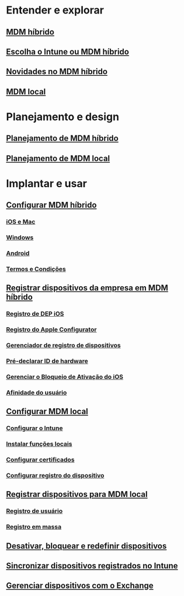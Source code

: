 #  Entender e explorar
## [MDM híbrido](understand/hybrid-mobile-device-management.md)
## [Escolha o Intune ou MDM híbrido](understand/choose-between-standalone-intune-and-hybrid-mobile-device-management.md)
## [Novidades no MDM híbrido](understand/whats-new-in-hybrid-mobile-device-management.md)
## [MDM local](understand/manage-mobile-devices-with-on-premises-infrastructure.md)

# Planejamento e design
## [Planejamento de MDM híbrido](plan-design/plan-hybrid-mobile-device-management.md)
## [Planejamento de MDM local](plan-design/plan-on-premises-mdm.md)

# Implantar e usar

## [Configurar MDM híbrido](deploy-use/setup-hybrid-mdm.md)
### [iOS e Mac](deploy-use/enroll-hybrid-ios-mac.md)
### [Windows](deploy-use/enroll-hybrid-windows.md)
### [Android](deploy-use/enroll-hybrid-android.md)
### [Termos e Condições](deploy-use/terms-and-conditions.md)
## [Registrar dispositivos da empresa em MDM híbrido](deploy-use/enroll-company-owned-devices.md)
### [Registro de DEP iOS](deploy-use/ios-device-enrollment-program-for-hybrid.md)
### [Registro do Apple Configurator](deploy-use/ios-hybrid-enrollment-using-apple-configurator.md)
### [Gerenciador de registro de dispositivos](deploy-use/enroll-devices-with-device-enrollment-manager.md)
### [Pré-declarar ID de hardware](deploy-use/predeclare-devices-with-hardware-id.md)
### [Gerenciar o Bloqueio de Ativação do iOS](deploy-use/manage-ios-activation-lock.md)
### [Afinidade do usuário](deploy-use/user-affinity-for-hybrid-managed-devices.md)

## [Configurar MDM local](get-started/preparation-steps-for-on-premises-mdm.md)
### [Configurar o Intune](get-started/set-up-intune-subscription-on-premises-mdm.md)
### [Instalar funções locais](get-started/install-site-system-roles-for-on-premises-mdm.md)
### [Configurar certificados](get-started/set-up-certificates-on-premises-mdm.md)
### [Configurar registro do dispositivo](get-started/set-up-device-enrollment-on-premises-mdm.md)
## [Registrar dispositivos para MDM local](deploy-use/enroll-devices-on-premises-mdm.md)
### [Registro de usuário](deploy-use/user-enroll-devices-on-premises-mdm.md)
### [Registro em massa](deploy-use/bulk-enroll-devices-on-premises-mdm.md)

## [Desativar, bloquear e redefinir dispositivos](deploy-use/wipe-lock-reset-devices.md)
## [Sincronizar dispositivos registrados no Intune](deploy-use/sync-intune-device.md)
## [Gerenciar dispositivos com o Exchange](deploy-use/manage-mobile-devices-with-exchange-activesync.md)


<!--HONumber=Dec16_HO3-->


